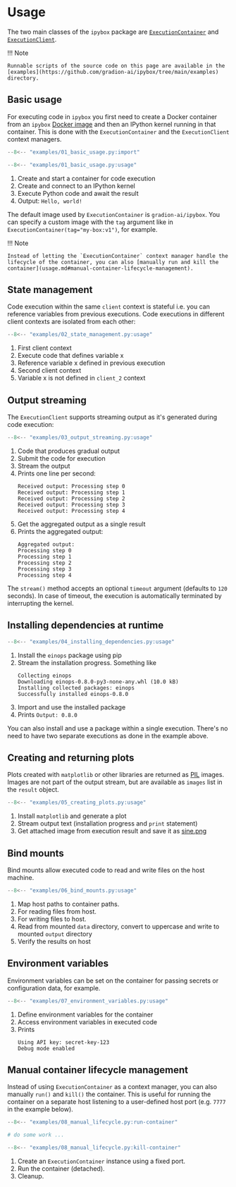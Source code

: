 # Usage

The two main classes of the `ipybox` package are [`ExecutionContainer`](api/execution_container.md) and [`ExecutionClient`](api/execution_client.md).

!!! Note

    Runnable scripts of the source code on this page are available in the [examples](https://github.com/gradion-ai/ipybox/tree/main/examples) directory.

## Basic usage

For executing code in `ipybox` you first need to create a Docker container from an `ipybox` [Docker image](installation.md#docker-image) and then an IPython kernel running in that container. This is done with the `ExecutionContainer` and the `ExecutionClient` context managers.

```python
--8<-- "examples/01_basic_usage.py:import"

--8<-- "examples/01_basic_usage.py:usage"
```

1. Create and start a container for code execution
2. Create and connect to an IPython kernel
3. Execute Python code and await the result
4. Output: `Hello, world!`

The default image used by `ExecutionContainer` is `gradion-ai/ipybox`. You can specify a custom image with the `tag` argument like in `ExecutionContainer(tag="my-box:v1")`, for example.

!!! Note

    Instead of letting the `ExecutionContainer` context manager handle the lifecycle of the container, you can also [manually run and kill the container](usage.md#manual-container-lifecycle-management).


## State management

Code execution within the same `client` context is stateful i.e. you can reference variables from previous executions. Code executions in different client contexts are isolated from each other:

```python
--8<-- "examples/02_state_management.py:usage"
```

1. First client context
2. Execute code that defines variable x
3. Reference variable x defined in previous execution
4. Second client context
5. Variable x is not defined in `client_2` context

## Output streaming

The `ExecutionClient` supports streaming output as it's generated during code execution:

```python
--8<-- "examples/03_output_streaming.py:usage"
```

1. Code that produces gradual output
2. Submit the code for execution
3. Stream the output
4. Prints one line per second:
    ```
    Received output: Processing step 0
    Received output: Processing step 1
    Received output: Processing step 2
    Received output: Processing step 3
    Received output: Processing step 4
    ```
5. Get the aggregated output as a single result
6. Prints the aggregated output:
    ```
    Aggregated output:
    Processing step 0
    Processing step 1
    Processing step 2
    Processing step 3
    Processing step 4
    ```

The `stream()` method accepts an optional `timeout` argument (defaults to `120` seconds). In case of timeout, the execution is automatically terminated by interrupting the kernel.

## Installing dependencies at runtime

```python
--8<-- "examples/04_installing_dependencies.py:usage"
```

1. Install the `einops` package using pip
2. Stream the installation progress. Something like
    ```
    Collecting einops
    Downloading einops-0.8.0-py3-none-any.whl (10.0 kB)
    Installing collected packages: einops
    Successfully installed einops-0.8.0
    ```
3. Import and use the installed package
4. Prints `Output: 0.8.0`

You can also install and use a package within a single execution. There's no need to have two separate executions as done in the example above.

## Creating and returning plots

Plots created with `matplotlib` or other libraries are returned as [PIL](https://pillow.readthedocs.io) images. Images are not part of the output stream, but are available as `images` list in the `result` object.

```python
--8<-- "examples/05_creating_plots.py:usage"
```

1. Install `matplotlib` and generate a plot
2. Stream output text (installation progress and `print` statement)
3. Get attached image from execution result and save it as [sine.png](img/sine.png)

## Bind mounts

Bind mounts allow executed code to read and write files on the host machine.

```python
--8<-- "examples/06_bind_mounts.py:usage"
```

1. Map host paths to container paths.
2. For reading files from host.
3. For writing files to host.
4. Read from mounted `data` directory, convert to uppercase and write to mounted `output` directory
5. Verify the results on host

## Environment variables

Environment variables can be set on the container for passing secrets or configuration data, for example.

```python
--8<-- "examples/07_environment_variables.py:usage"
```

1. Define environment variables for the container
2. Access environment variables in executed code
3. Prints
    ```
    Using API key: secret-key-123
    Debug mode enabled
    ```

## Manual container lifecycle management

Instead of using `ExecutionContainer` as a context manager, you can also manually `run()` and `kill()` the container. This is useful for running the container on a separate host listening to a user-defined host port (e.g. `7777` in the example below).

```python
--8<-- "examples/08_manual_lifecycle.py:run-container"

# do some work ...

--8<-- "examples/08_manual_lifecycle.py:kill-container"
```

1. Create an `ExecutionContainer` instance using a fixed port.
2. Run the container (detached).
3. Cleanup.
